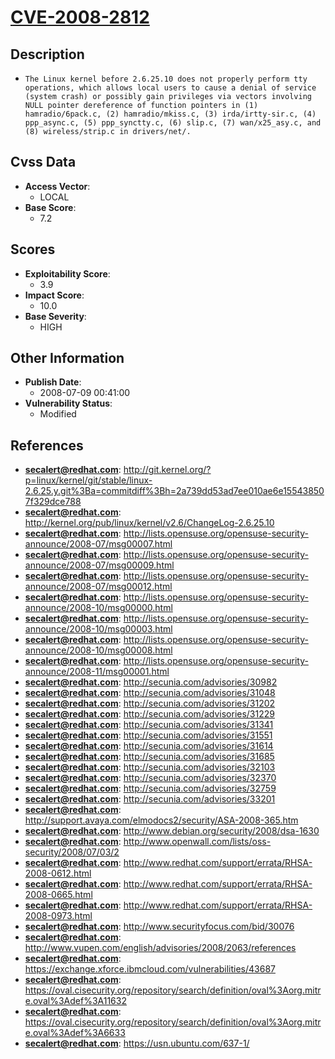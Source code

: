 
# [CVE-2008-2812](https://cve.mitre.org/cgi-bin/cvename.cgi?name=CVE-2008-2812)

## Description

- `The Linux kernel before 2.6.25.10 does not properly perform tty operations, which allows local users to cause a denial of service (system crash) or possibly gain privileges via vectors involving NULL pointer dereference of function pointers in (1) hamradio/6pack.c, (2) hamradio/mkiss.c, (3) irda/irtty-sir.c, (4) ppp_async.c, (5) ppp_synctty.c, (6) slip.c, (7) wan/x25_asy.c, and (8) wireless/strip.c in drivers/net/.`

## Cvss Data

- **Access Vector**:
  - LOCAL
- **Base Score**:
  - 7.2

## Scores

- **Exploitability Score**:
  - 3.9
- **Impact Score**:
  - 10.0
- **Base Severity**:
  - HIGH

## Other Information

- **Publish Date**:
  - 2008-07-09 00:41:00
- **Vulnerability Status**:
  - Modified

## References

- **secalert@redhat.com**: http://git.kernel.org/?p=linux/kernel/git/stable/linux-2.6.25.y.git%3Ba=commitdiff%3Bh=2a739dd53ad7ee010ae6e155438507f329dce788
- **secalert@redhat.com**: http://kernel.org/pub/linux/kernel/v2.6/ChangeLog-2.6.25.10
- **secalert@redhat.com**: http://lists.opensuse.org/opensuse-security-announce/2008-07/msg00007.html
- **secalert@redhat.com**: http://lists.opensuse.org/opensuse-security-announce/2008-07/msg00009.html
- **secalert@redhat.com**: http://lists.opensuse.org/opensuse-security-announce/2008-07/msg00012.html
- **secalert@redhat.com**: http://lists.opensuse.org/opensuse-security-announce/2008-10/msg00000.html
- **secalert@redhat.com**: http://lists.opensuse.org/opensuse-security-announce/2008-10/msg00003.html
- **secalert@redhat.com**: http://lists.opensuse.org/opensuse-security-announce/2008-10/msg00008.html
- **secalert@redhat.com**: http://lists.opensuse.org/opensuse-security-announce/2008-11/msg00001.html
- **secalert@redhat.com**: http://secunia.com/advisories/30982
- **secalert@redhat.com**: http://secunia.com/advisories/31048
- **secalert@redhat.com**: http://secunia.com/advisories/31202
- **secalert@redhat.com**: http://secunia.com/advisories/31229
- **secalert@redhat.com**: http://secunia.com/advisories/31341
- **secalert@redhat.com**: http://secunia.com/advisories/31551
- **secalert@redhat.com**: http://secunia.com/advisories/31614
- **secalert@redhat.com**: http://secunia.com/advisories/31685
- **secalert@redhat.com**: http://secunia.com/advisories/32103
- **secalert@redhat.com**: http://secunia.com/advisories/32370
- **secalert@redhat.com**: http://secunia.com/advisories/32759
- **secalert@redhat.com**: http://secunia.com/advisories/33201
- **secalert@redhat.com**: http://support.avaya.com/elmodocs2/security/ASA-2008-365.htm
- **secalert@redhat.com**: http://www.debian.org/security/2008/dsa-1630
- **secalert@redhat.com**: http://www.openwall.com/lists/oss-security/2008/07/03/2
- **secalert@redhat.com**: http://www.redhat.com/support/errata/RHSA-2008-0612.html
- **secalert@redhat.com**: http://www.redhat.com/support/errata/RHSA-2008-0665.html
- **secalert@redhat.com**: http://www.redhat.com/support/errata/RHSA-2008-0973.html
- **secalert@redhat.com**: http://www.securityfocus.com/bid/30076
- **secalert@redhat.com**: http://www.vupen.com/english/advisories/2008/2063/references
- **secalert@redhat.com**: https://exchange.xforce.ibmcloud.com/vulnerabilities/43687
- **secalert@redhat.com**: https://oval.cisecurity.org/repository/search/definition/oval%3Aorg.mitre.oval%3Adef%3A11632
- **secalert@redhat.com**: https://oval.cisecurity.org/repository/search/definition/oval%3Aorg.mitre.oval%3Adef%3A6633
- **secalert@redhat.com**: https://usn.ubuntu.com/637-1/
